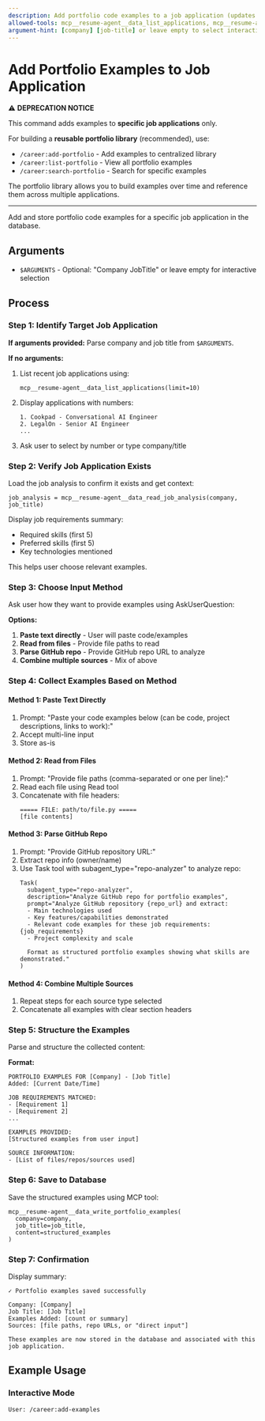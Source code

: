 ```yaml
---
description: Add portfolio code examples to a job application (updates database)
allowed-tools: mcp__resume-agent__data_list_applications, mcp__resume-agent__data_write_portfolio_examples, mcp__resume-agent__data_read_job_analysis, Read, Bash(gh:*), Task, AskUserQuestion
argument-hint: [company] [job-title] or leave empty to select interactively
---
```


# Add Portfolio Examples to Job Application

⚠️ **DEPRECATION NOTICE**

This command adds examples to **specific job applications** only.

For building a **reusable portfolio library** (recommended), use:
- `/career:add-portfolio` - Add examples to centralized library
- `/career:list-portfolio` - View all portfolio examples
- `/career:search-portfolio` - Search for specific examples

The portfolio library allows you to build examples over time and reference them across multiple applications.

---

Add and store portfolio code examples for a specific job application in the database.

## Arguments
- `$ARGUMENTS` - Optional: "Company JobTitle" or leave empty for interactive selection

## Process

### Step 1: Identify Target Job Application

**If arguments provided:**
Parse company and job title from `$ARGUMENTS`.

**If no arguments:**
1. List recent job applications using:
   ```
   mcp__resume-agent__data_list_applications(limit=10)
   ```
2. Display applications with numbers:
   ```
   1. Cookpad - Conversational AI Engineer
   2. LegalOn - Senior AI Engineer
   ...
   ```
3. Ask user to select by number or type company/title

### Step 2: Verify Job Application Exists

Load the job analysis to confirm it exists and get context:
```
job_analysis = mcp__resume-agent__data_read_job_analysis(company, job_title)
```

Display job requirements summary:
- Required skills (first 5)
- Preferred skills (first 5)
- Key technologies mentioned

This helps user choose relevant examples.

### Step 3: Choose Input Method

Ask user how they want to provide examples using AskUserQuestion:

**Options:**
1. **Paste text directly** - User will paste code/examples
2. **Read from files** - Provide file paths to read
3. **Parse GitHub repo** - Provide GitHub repo URL to analyze
4. **Combine multiple sources** - Mix of above

### Step 4: Collect Examples Based on Method

#### Method 1: Paste Text Directly
1. Prompt: "Paste your code examples below (can be code, project descriptions, links to work):"
2. Accept multi-line input
3. Store as-is

#### Method 2: Read from Files
1. Prompt: "Provide file paths (comma-separated or one per line):"
2. Read each file using Read tool
3. Concatenate with file headers:
   ```
   ===== FILE: path/to/file.py =====
   [file contents]
   ```

#### Method 3: Parse GitHub Repo
1. Prompt: "Provide GitHub repository URL:"
2. Extract repo info (owner/name)
3. Use Task tool with subagent_type="repo-analyzer" to analyze repo:
   ```
   Task(
     subagent_type="repo-analyzer",
     description="Analyze GitHub repo for portfolio examples",
     prompt="Analyze GitHub repository {repo_url} and extract:
     - Main technologies used
     - Key features/capabilities demonstrated
     - Relevant code examples for these job requirements: {job_requirements}
     - Project complexity and scale

     Format as structured portfolio examples showing what skills are demonstrated."
   )
   ```

#### Method 4: Combine Multiple Sources
1. Repeat steps for each source type selected
2. Concatenate all examples with clear section headers

### Step 5: Structure the Examples

Parse and structure the collected content:

**Format:**
```
PORTFOLIO EXAMPLES FOR [Company] - [Job Title]
Added: [Current Date/Time]

JOB REQUIREMENTS MATCHED:
- [Requirement 1]
- [Requirement 2]
...

EXAMPLES PROVIDED:
[Structured examples from user input]

SOURCE INFORMATION:
- [List of files/repos/sources used]
```

### Step 6: Save to Database

Save the structured examples using MCP tool:
```
mcp__resume-agent__data_write_portfolio_examples(
  company=company,
  job_title=job_title,
  content=structured_examples
)
```

### Step 7: Confirmation

Display summary:
```
✓ Portfolio examples saved successfully

Company: [Company]
Job Title: [Job Title]
Examples Added: [count or summary]
Sources: [file paths, repo URLs, or "direct input"]

These examples are now stored in the database and associated with this job application.
```

## Example Usage

### Interactive Mode
```
User: /career:add-examples